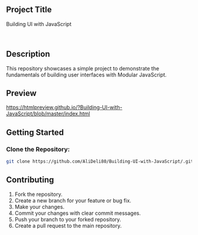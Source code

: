 ## Project Title

Building UI with JavaScript

<br>

## Description

This repository showcases a simple project to demonstrate the fundamentals of building user interfaces with Modular JavaScript.

## Preview

https://htmlpreview.github.io/?Building-UI-with-JavaScript/blob/master/index.html

## Getting Started

### Clone the Repository:

  ```sh
  git clone https://github.com/AliDeli80/Building-UI-with-JavaScript/.git
  ```

## Contributing
1.  Fork the repository.
2.  Create a new branch for your feature or bug fix.
3.  Make your changes.
4.  Commit your changes with clear commit messages.
5.  Push your branch to your forked repository.
6.  Create a pull request to the main repository.   
